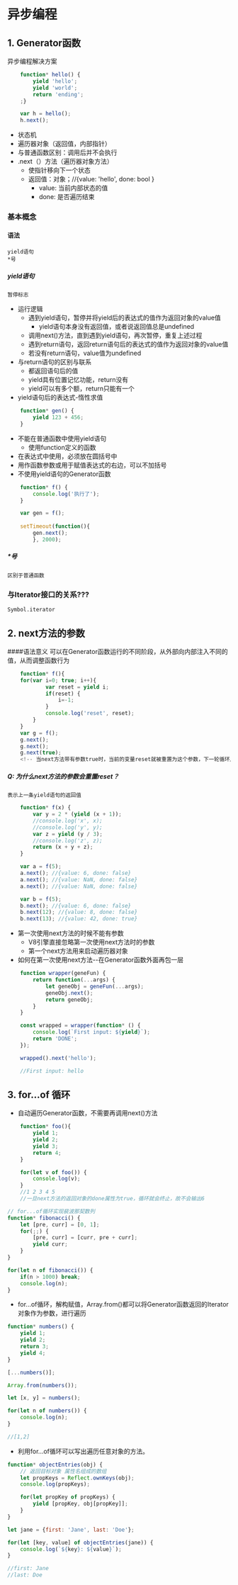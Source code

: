 # 异步编程

## 1. Generator函数

异步编程解决方案
```javascript
    function* hello() {
        yield 'hello';
        yield 'world';
        return 'ending';
    ;}

    var h = hello();
    h.next();
```
* 状态机
* 遍历器对象（返回值，内部指针）
* 与普通函数区别：调用后并不会执行
* .next（）方法（遍历器对象方法）
    - 使指针移向下一个状态
    - 返回值：对象；//{value: 'hello', done: bool }
        + value: 当前内部状态的值 
        + done: 是否遍历结束

### 基本概念

#### 语法
    yield语句
    *号

##### yield语句
    暂停标志

* 运行逻辑
    - 遇到yield语句，暂停并将yield后的表达式的值作为返回对象的value值
        + yield语句本身没有返回值，或者说返回值总是undefined
    - 调用next()方法，直到遇到yield语句，再次暂停，重复上述过程
    - 遇到return语句，返回return语句后的表达式的值作为返回对象的value值
    - 若没有return语句，value值为undefined
* 与return语句的区别与联系
    - 都返回语句后的值
    - yield具有位置记忆功能，return没有
    - yield可以有多个额，return只能有一个
* yield语句后的表达式-惰性求值
```javascript
    function* gen() {
        yield 123 + 456;
    }
```
* 不能在普通函数中使用yield语句
    - 使用function定义的函数
* 在表达式中使用，必须放在圆括号中
* 用作函数参数或用于赋值表达式的右边，可以不加括号
* 不使用yield语句的Generator函数
```javascript
    function* f() {
        console.log('执行了');
    }

    var gen = f();
    
    setTimeout(function(){
        gen.next();
        }, 2000);
```


##### *号
    区别于普通函数

### 与Iterator接口的关系???
    Symbol.iterator

## 2. next方法的参数

####语法意义
    可以在Generator函数运行的不同阶段，从外部向内部注入不同的值，从而调整函数行为


```javascript
    function* f(){
    for(var i=0; true; i++){
            var reset = yield i;
            if(reset) {
                i=-1;
            }
            console.log('reset', reset);
        }
    }
    var g = f();
    g.next();
    g.next();
    g.next(true);
    <!-- 当next方法带有参数true时，当前的变量reset就被重置为这个参数，下一轮循环从-1开始 -->
```
##### Q: 为什么next方法的参数会重置reset？
    表示上一条yield语句的返回值

```javascript
    function* f(x) {
        var y = 2 * (yield (x + 1));
        //console.log('x', x);
        //console.log('y', y);
        var z = yield (y / 3);
        //console.log('z', z);
        return (x + y + z);
    }

    var a = f(5);
    a.next(); //{value: 6, done: false}
    a.next(); //{value: NaN, done: false}
    a.next(); //{value: NaN, done: false}

    var b = f(5);
    b.next(); //{value: 6, done: false}
    b.next(12); //{value: 8, done: false}
    b.next(13); //{value: 42, done: true}
```
* 第一次使用next方法的时候不能有参数
    - V8引擎直接忽略第一次使用next方法时的参数
    - 第一个next方法用来启动遍历器对象
* 如何在第一次使用next方法--在Generator函数外面再包一层

```javascript
    function wrapper(geneFun) {
        return function(...args) {
            let geneObj = geneFun(...args);
            geneObj.next();
            return geneObj;
        }
    }

    const wrapped = wrapper(function* () {
        console.log(`First input: ${yield}`);
        return 'DONE';
    });

    wrapped().next('hello');

    //First input: hello
```

## 3. for...of 循环

* 自动遍历Generator函数，不需要再调用next()方法

```javascript
    function* foo(){
        yield 1;
        yield 2;
        yield 3;
        return 4;
    }

    for(let v of foo()) {
        console.log(v);
    }
    //1 2 3 4 5
    //一旦next方法的返回对象的done属性为true，循环就会终止，故不会输出6
```

```javascript
// for...of循环实现裴波那契数列
function* fibonacci() {
    let [pre, curr] = [0, 1];
    for(;;) {
        [pre, curr] = [curr, pre + curr];
        yield curr;
    }   
}

for(let n of fibonacci()) {
    if(n > 1000) break;
    console.log(n);
}
```

* for...of循环，解构赋值，Array.from()都可以将Generator函数返回的Iterator对象作为参数，进行遍历

```javascript
function* numbers() {
    yield 1;
    yield 2;
    return 3;
    yield 4;
}

[...numbers()];

Array.from(numbers());

let [x, y] = numbers();

for(let n of numbers()) {
    console.log(n);
}

//[1,2]
```

* 利用for...of循环可以写出遍历任意对象的方法。

```javascript 
function* objectEntries(obj) {
    // 返回目标对象 属性名组成的数组
    let propKeys = Reflect.ownKeys(obj);
    console.log(propKeys);

    for(let propKey of propKeys) {
        yield [propKey, obj[propKey]];
    }
}

let jane = {first: 'Jane', last: 'Doe'};

for(let [key, value] of objectEntries(jane)) {
    console.log(`${key}: ${value}`);
}

//first: Jane
//last: Doe
```














